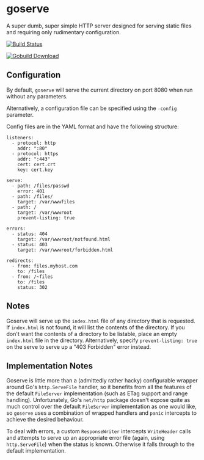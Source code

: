 goserve
=======
A super dumb, super simple HTTP server designed for serving static files and requiring only rudimentary configuration.

[![Build Status](https://drone.io/github.com/johnsto/goserve/status.png)](https://drone.io/github.com/johnsto/goserve/latest)

[![Gobuild Download](http://gobuild.io/badge/github.com/johnsto/goserve/download.png)](http://gobuild.io/github.com/johnsto/goserve)

Configuration
-------------
By default, `goserve` will serve the current directory on port 8080 when run without any parameters.

Alternatively, a configuration file can be specified using the `-config` parameter.

Config files are in the YAML format and have the following structure:

```
listeners:
  - protocol: http
    addr: ":80"
  - protocol: https
    addr: ":443"
    cert: cert.crt
    key: cert.key

serve:
  - path: /files/passwd
    error: 401
  - path: /files/
    target: /var/wwwfiles
  - path: /
    target: /var/wwwroot
    prevent-listing: true

errors:
  - status: 404
    target: /var/wwwroot/notfound.html
  - status: 403
    target: /var/wwwroot/forbidden.html

redirects:
  - from: files.myhost.com
    to: /files
  - from: /~files
    to: /files
    status: 302
```

Notes
-----
Goserve will serve up the `index.html` file of any directory that is requested. If `index.html` is not found, it will list the contents of the directory. If you don't want the contents of a directory to be listable, place an empty `index.html` file in the directory. Alternatively, specify `prevent-listing: true` on the serve to serve up a "403 Forbidden" error instead.

Implementation Notes
--------------------
Goserve is little more than a (admittedly rather hacky) configurable wrapper around Go's `http.ServeFile` handler, so it benefits from all the features of the default `FileServer` implementation (such as ETag support and range handling). Unfortunately, Go's `net/http` package doesn't expose quite as much control over the default `FileServer` implementation as one would like, so `goserve` uses a combination of wrapped handlers and `panic` intercepts to achieve the desired behaviour.

To deal with errors, a custom `ResponseWriter` intercepts `WriteHeader` calls and attempts to serve up an appropriate error file (again, using `http.ServeFile`) when the status is known. Otherwise it falls through to the default implementation.
